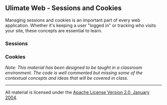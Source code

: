 ## Ulimate Web - Sessions and Cookies
Managing sessions and cookies is an important part of every web application. Whether it's keeping a user "logged in" or tracking who visits your site, these concepts are essential to learn.

### Sessions
### Cookies

*Note: This material has been designed to be taught in a classroom environment. The code is well commented but missing some of the contextual concepts and ideas that will be covered in class.*

___
All material is licensed under the [Apache License Version 2.0, January 2004](http://www.apache.org/licenses/LICENSE-2.0).
